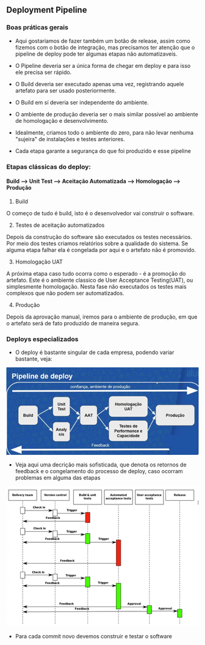 ## Deployment Pipeline

### Boas práticas gerais

* Aqui gostariamos de fazer também um botão de release, assim como fizemos com o botão de integração, mas precisamos ter atenção que o pipeline de deploy pode ter algumas etapas não automatizaveis.

* O Pipeline deveria ser a única forma de chegar em deploy e para isso ele precisa ser rápido.

* O Build deveria ser executado apenas uma vez, registrando aquele artefato para ser usado posteriormente.

* O Build em sí deveria ser independente do ambiente.

* O ambiente de produção deveria ser o mais similar possível ao ambiente de homologação e desenvolvimento.

* Idealmente, criamos todo o ambiente do zero, para não levar nenhuma "sujeira" de instalações e testes anteriores.

* Cada etapa garante a segurança do que foi produzido e esse pipeline

### Etapas clássicas do deploy:

#### Build --> Unit Test --> Aceitação Automatizada --> Homologação --> Produção

1. Build

O começo de tudo é build, isto é o desenvolvedor vai construir o software.

2. Testes de aceitação automatizados

Depois da construção do software são executados os testes necessários. Por meio dos testes criamos relatórios sobre a qualidade do sistema. Se alguma etapa falhar ela é congelada por aqui e o artefato não é promovido.

3. Homologação UAT 

A próxima etapa caso tudo ocorra como o esperado - é a promoção do artefato. Este é o ambiente classico de User Acceptance Testing(UAT), ou simplesmente homologação. Nesta fase não executados os testes mais complexos que não podem ser automatizados.

4. Produção

Depois da aprovação manual, iremos para o ambiente de produção, em que o artefato será de fato produzido de maneira segura.

### Deploys especializados

* O deploy é bastante singular de cada empresa, podendo variar bastante, veja:

![alt text](https://raw.githubusercontent.com/douglasliralima/ArchitectureManagement/master/CiCd/assets/3_1_1_pipe.png)

* Veja aqui uma decrição mais sofisticada, que denota os retornos de feedback e o congelamento do processo de deploy, caso ocorram problemas em alguma das etapas

![alt text](https://raw.githubusercontent.com/douglasliralima/ArchitectureManagement/master/CiCd/assets/3_1_2_wiki.png)

* Para cada commit novo devemos construir e testar o software